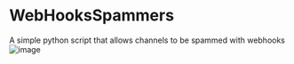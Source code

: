 # WebHooksSpammers
A simple python script that allows channels to be spammed with webhooks
![image](https://user-images.githubusercontent.com/93080480/158222070-b1894aeb-aebe-4bfd-a77f-bfc0948277dd.png)
